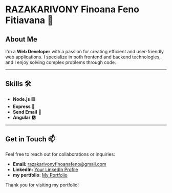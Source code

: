# RAZAKARIVONY Finoana Feno Fitiavana 👋

## About Me

I'm a **Web Developer** with a passion for creating efficient and user-friendly web applications. I specialize in both frontend and backend technologies, and I enjoy solving complex problems through code.

---

## Skills 🛠️

- **Node.js** 🟩
- **Express** 🚀
- **Send Email** 📧
- **Angular** 🅰️

---

## Get in Touch 📫

Feel free to reach out for collaborations or inquiries:

- **Email:** [razakarivonyfinoanafeno@gmail.com](mailto:razakarivonyfinoanafeno@gmail.com)
- **LinkedIn:** [Your LinkedIn Profile](link-to-your-linkedin)
- **my portfolio**: [My Portfolio](https://fitiavanarazakarivony.vercel.app/experience)
  
Thank you for visiting my portfolio!
